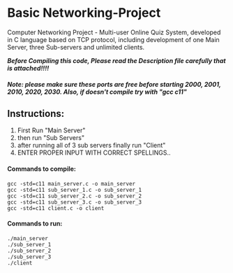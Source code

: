 # Basic Networking-Project
Computer Networking Project - Multi-user Online Quiz System, developed in C language based on TCP protocol, including development of one Main Server, three Sub-servers and unlimited clients.

***Before Compiling this code, Please read the Description file carefully that is attached!!!!***

##### Note: please make sure these ports are free before starting 2000, 2001, 2010, 2020, 2030. Also, if doesn't compile try with "gcc c11"

## Instructions:

1) First Run "Main Server"
2) then run "Sub Servers"
3) after running all of 3 sub servers finally run "Client"
4) ENTER PROPER INPUT WITH CORRECT SPELLINGS..

#### Commands to compile:
```
gcc -std=c11 main_server.c -o main_server
gcc -std=c11 sub_server_1.c -o sub_server_1
gcc -std=c11 sub_server_2.c -o sub_server_2
gcc -std=c11 sub_server_3.c -o sub_server_3
gcc -std=c11 client.c -o client
```
#### Commands to run:
```
./main_server
./sub_server_1
./sub_server_2
./sub_server_3
./client
```
